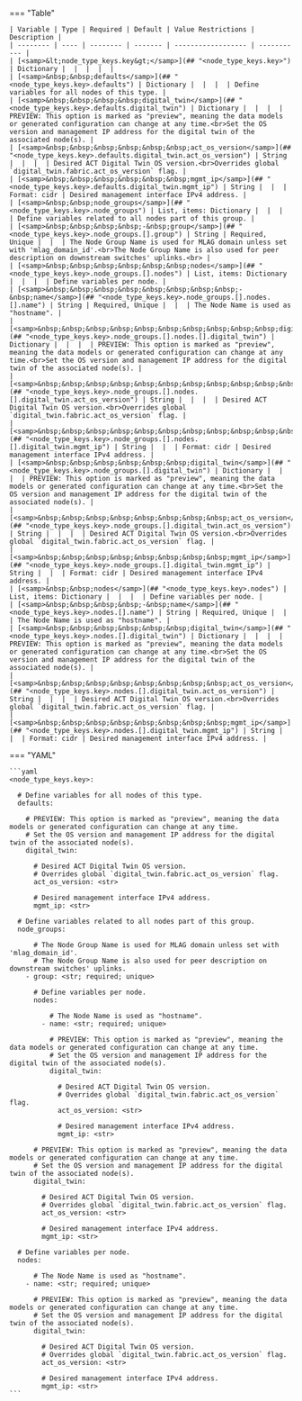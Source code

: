 <!--
  ~ Copyright (c) 2025 Arista Networks, Inc.
  ~ Use of this source code is governed by the Apache License 2.0
  ~ that can be found in the LICENSE file.
  -->
=== "Table"

    | Variable | Type | Required | Default | Value Restrictions | Description |
    | -------- | ---- | -------- | ------- | ------------------ | ----------- |
    | [<samp>&lt;node_type_keys.key&gt;</samp>](## "<node_type_keys.key>") | Dictionary |  |  |  |  |
    | [<samp>&nbsp;&nbsp;defaults</samp>](## "<node_type_keys.key>.defaults") | Dictionary |  |  |  | Define variables for all nodes of this type. |
    | [<samp>&nbsp;&nbsp;&nbsp;&nbsp;digital_twin</samp>](## "<node_type_keys.key>.defaults.digital_twin") | Dictionary |  |  |  | PREVIEW: This option is marked as "preview", meaning the data models or generated configuration can change at any time.<br>Set the OS version and management IP address for the digital twin of the associated node(s). |
    | [<samp>&nbsp;&nbsp;&nbsp;&nbsp;&nbsp;&nbsp;act_os_version</samp>](## "<node_type_keys.key>.defaults.digital_twin.act_os_version") | String |  |  |  | Desired ACT Digital Twin OS version.<br>Overrides global `digital_twin.fabric.act_os_version` flag. |
    | [<samp>&nbsp;&nbsp;&nbsp;&nbsp;&nbsp;&nbsp;mgmt_ip</samp>](## "<node_type_keys.key>.defaults.digital_twin.mgmt_ip") | String |  |  | Format: cidr | Desired management interface IPv4 address. |
    | [<samp>&nbsp;&nbsp;node_groups</samp>](## "<node_type_keys.key>.node_groups") | List, items: Dictionary |  |  |  | Define variables related to all nodes part of this group. |
    | [<samp>&nbsp;&nbsp;&nbsp;&nbsp;-&nbsp;group</samp>](## "<node_type_keys.key>.node_groups.[].group") | String | Required, Unique |  |  | The Node Group Name is used for MLAG domain unless set with 'mlag_domain_id'.<br>The Node Group Name is also used for peer description on downstream switches' uplinks.<br> |
    | [<samp>&nbsp;&nbsp;&nbsp;&nbsp;&nbsp;&nbsp;nodes</samp>](## "<node_type_keys.key>.node_groups.[].nodes") | List, items: Dictionary |  |  |  | Define variables per node. |
    | [<samp>&nbsp;&nbsp;&nbsp;&nbsp;&nbsp;&nbsp;&nbsp;&nbsp;-&nbsp;name</samp>](## "<node_type_keys.key>.node_groups.[].nodes.[].name") | String | Required, Unique |  |  | The Node Name is used as "hostname". |
    | [<samp>&nbsp;&nbsp;&nbsp;&nbsp;&nbsp;&nbsp;&nbsp;&nbsp;&nbsp;&nbsp;digital_twin</samp>](## "<node_type_keys.key>.node_groups.[].nodes.[].digital_twin") | Dictionary |  |  |  | PREVIEW: This option is marked as "preview", meaning the data models or generated configuration can change at any time.<br>Set the OS version and management IP address for the digital twin of the associated node(s). |
    | [<samp>&nbsp;&nbsp;&nbsp;&nbsp;&nbsp;&nbsp;&nbsp;&nbsp;&nbsp;&nbsp;&nbsp;&nbsp;act_os_version</samp>](## "<node_type_keys.key>.node_groups.[].nodes.[].digital_twin.act_os_version") | String |  |  |  | Desired ACT Digital Twin OS version.<br>Overrides global `digital_twin.fabric.act_os_version` flag. |
    | [<samp>&nbsp;&nbsp;&nbsp;&nbsp;&nbsp;&nbsp;&nbsp;&nbsp;&nbsp;&nbsp;&nbsp;&nbsp;mgmt_ip</samp>](## "<node_type_keys.key>.node_groups.[].nodes.[].digital_twin.mgmt_ip") | String |  |  | Format: cidr | Desired management interface IPv4 address. |
    | [<samp>&nbsp;&nbsp;&nbsp;&nbsp;&nbsp;&nbsp;digital_twin</samp>](## "<node_type_keys.key>.node_groups.[].digital_twin") | Dictionary |  |  |  | PREVIEW: This option is marked as "preview", meaning the data models or generated configuration can change at any time.<br>Set the OS version and management IP address for the digital twin of the associated node(s). |
    | [<samp>&nbsp;&nbsp;&nbsp;&nbsp;&nbsp;&nbsp;&nbsp;&nbsp;act_os_version</samp>](## "<node_type_keys.key>.node_groups.[].digital_twin.act_os_version") | String |  |  |  | Desired ACT Digital Twin OS version.<br>Overrides global `digital_twin.fabric.act_os_version` flag. |
    | [<samp>&nbsp;&nbsp;&nbsp;&nbsp;&nbsp;&nbsp;&nbsp;&nbsp;mgmt_ip</samp>](## "<node_type_keys.key>.node_groups.[].digital_twin.mgmt_ip") | String |  |  | Format: cidr | Desired management interface IPv4 address. |
    | [<samp>&nbsp;&nbsp;nodes</samp>](## "<node_type_keys.key>.nodes") | List, items: Dictionary |  |  |  | Define variables per node. |
    | [<samp>&nbsp;&nbsp;&nbsp;&nbsp;-&nbsp;name</samp>](## "<node_type_keys.key>.nodes.[].name") | String | Required, Unique |  |  | The Node Name is used as "hostname". |
    | [<samp>&nbsp;&nbsp;&nbsp;&nbsp;&nbsp;&nbsp;digital_twin</samp>](## "<node_type_keys.key>.nodes.[].digital_twin") | Dictionary |  |  |  | PREVIEW: This option is marked as "preview", meaning the data models or generated configuration can change at any time.<br>Set the OS version and management IP address for the digital twin of the associated node(s). |
    | [<samp>&nbsp;&nbsp;&nbsp;&nbsp;&nbsp;&nbsp;&nbsp;&nbsp;act_os_version</samp>](## "<node_type_keys.key>.nodes.[].digital_twin.act_os_version") | String |  |  |  | Desired ACT Digital Twin OS version.<br>Overrides global `digital_twin.fabric.act_os_version` flag. |
    | [<samp>&nbsp;&nbsp;&nbsp;&nbsp;&nbsp;&nbsp;&nbsp;&nbsp;mgmt_ip</samp>](## "<node_type_keys.key>.nodes.[].digital_twin.mgmt_ip") | String |  |  | Format: cidr | Desired management interface IPv4 address. |

=== "YAML"

    ```yaml
    <node_type_keys.key>:

      # Define variables for all nodes of this type.
      defaults:

        # PREVIEW: This option is marked as "preview", meaning the data models or generated configuration can change at any time.
        # Set the OS version and management IP address for the digital twin of the associated node(s).
        digital_twin:

          # Desired ACT Digital Twin OS version.
          # Overrides global `digital_twin.fabric.act_os_version` flag.
          act_os_version: <str>

          # Desired management interface IPv4 address.
          mgmt_ip: <str>

      # Define variables related to all nodes part of this group.
      node_groups:

          # The Node Group Name is used for MLAG domain unless set with 'mlag_domain_id'.
          # The Node Group Name is also used for peer description on downstream switches' uplinks.
        - group: <str; required; unique>

          # Define variables per node.
          nodes:

              # The Node Name is used as "hostname".
            - name: <str; required; unique>

              # PREVIEW: This option is marked as "preview", meaning the data models or generated configuration can change at any time.
              # Set the OS version and management IP address for the digital twin of the associated node(s).
              digital_twin:

                # Desired ACT Digital Twin OS version.
                # Overrides global `digital_twin.fabric.act_os_version` flag.
                act_os_version: <str>

                # Desired management interface IPv4 address.
                mgmt_ip: <str>

          # PREVIEW: This option is marked as "preview", meaning the data models or generated configuration can change at any time.
          # Set the OS version and management IP address for the digital twin of the associated node(s).
          digital_twin:

            # Desired ACT Digital Twin OS version.
            # Overrides global `digital_twin.fabric.act_os_version` flag.
            act_os_version: <str>

            # Desired management interface IPv4 address.
            mgmt_ip: <str>

      # Define variables per node.
      nodes:

          # The Node Name is used as "hostname".
        - name: <str; required; unique>

          # PREVIEW: This option is marked as "preview", meaning the data models or generated configuration can change at any time.
          # Set the OS version and management IP address for the digital twin of the associated node(s).
          digital_twin:

            # Desired ACT Digital Twin OS version.
            # Overrides global `digital_twin.fabric.act_os_version` flag.
            act_os_version: <str>

            # Desired management interface IPv4 address.
            mgmt_ip: <str>
    ```
